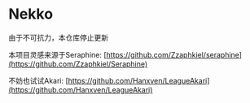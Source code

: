 # Nekko
由于不可抗力，本仓库停止更新

本项目灵感来源于Seraphine:
[https://github.com/Zzaphkiel/seraphine](https://github.com/Zzaphkiel/Seraphine)

不妨也试试Akari:
[https://github.com/Hanxven/LeagueAkari](https://github.com/Hanxven/LeagueAkari)

